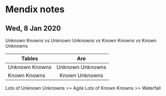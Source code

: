 # Mendix notes

## Wed, 8 Jan 2020

Unknown Knowns vs Unknown Unknowns vs Known Knowns vs Known Unknowns

| Tables        | Are           |
| ------------- |:-------------:|
| Unknown Knowns      | Unknown Unknowns |
| Known Knowns      | Known Unknowns      |

 Lots of Unknown Unknowns >> Agile
 Lots of Known Knowns >> Waterfall
